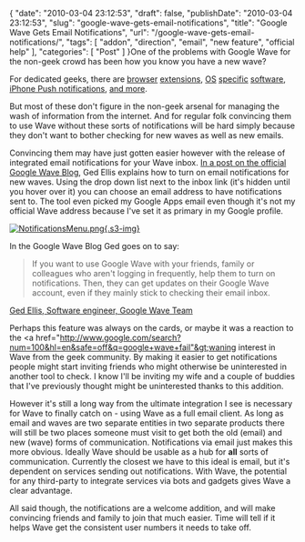 {
    "date": "2010-03-04 23:12:53",
    "draft": false,
    "publishDate": "2010-03-04 23:12:53",
    "slug": "google-wave-gets-email-notifications",
    "title": "Google Wave Gets Email Notifications",
    "url": "\/google-wave-gets-email-notifications\/",
    "tags": [
        "addon",
        "direction",
        "email",
        "new feature",
        "official help"
    ],
    "categories": [
        "Post"
    ]
}One of the problems with Google Wave for the non-geek crowd has been how
you know you have a new wave?

For dedicated geeks, there are
[browser](https://addons.mozilla.org/en-US/firefox/addon/14973)
[extensions](https://chrome.google.com/extensions/detail/aphncaagnlabkeipnbbicmcahnamibgb?hl=en-us),
[OS](http://github.com/hiroshi/Unofficial-Google-Wave-Notifier)
[specific](http://googsystray.sourceforge.net/)
[software](http://wave-notify.sourceforge.net/index.php), [iPhone Push
notifications](http://www.getwaveboard.com/2009/11/prowl/), [and
more](http://completewaveguide.com/guide/Life_with_Wave).

But most of these don't figure in the non-geek arsenal for managing the
wash of information from the internet. And for regular folk convincing
them to use Wave without these sorts of notifications will be hard
simply because they don't want to bother checking for new waves as well
as new emails.

Convincing them may have just gotten easier however with the release of
integrated email notifications for your Wave inbox. [In a post on the
official Google Wave
Blog](http://googlewave.blogspot.com/2010/03/help-test-email-notifications.html),
Ged Ellis explains how to turn on email notifications for new waves.
Using the drop down list next to the inbox link (it's hidden until you
hover over it) you can choose an email address to have notifications
sent to. The tool even picked my Google Apps email even though it's not
my official Wave address because I've set it as primary in my Google
profile.

[![NotificationsMenu.png](//turbo.geekorium.com.au/images/NotificationsMenu.png){.s3-img}](http://googlewave.blogspot.com/2010/03/help-test-email-notifications.html)

In the Google Wave Blog Ged goes on to say:

> If you want to use Google Wave with your friends, family or colleagues
> who aren't logging in frequently, help them to turn on notifications.
> Then, they can get updates on their Google Wave account, even if they
> mainly stick to checking their email inbox.

[Ged Ellis, Software engineer, Google Wave
Team](http://googlewave.blogspot.com/2010/03/help-test-email-notifications.html)

Perhaps this feature was always on the cards, or maybe it was a reaction
to the &lt;a
href="http://www.google.com/search?num=100&hl=en&safe=off&q=google+wave+fail"&gt;waning
interest in Wave from the geek community. By making it easier to get
notifications people might start inviting friends who might otherwise be
uninterested in another tool to check. I know I'll be inviting my wife
and a couple of buddies that I've previously thought might be
uninterested thanks to this addition.

However it's still a long way from the ultimate integration I see is
necessary for Wave to finally catch on - using Wave as a full email
client. As long as email and waves are two separate entities in two
separate products there will still be two places someone must visit to
get both the old (email) and new (wave) forms of communication.
Notifications via email just makes this more obvious. Ideally Wave
should be usable as a hub for **all** sorts of communication. Currently
the closest we have to this ideal is email, but it's dependent on
services sending out notifications. With Wave, the potential for any
third-party to integrate services via bots and gadgets gives Wave a
clear advantage.

All said though, the notifications are a welcome addition, and will make
convincing friends and family to join that much easier. Time will tell
if it helps Wave get the consistent user numbers it needs to take off.